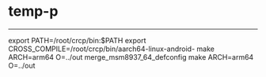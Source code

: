 # temp-p
----
export PATH=/root/crcp/bin:$PATH
export CROSS_COMPILE=/root/crcp/bin/aarch64-linux-android-
make ARCH=arm64 O=../out merge_msm8937_64_defconfig
make ARCH=arm64 O=../out
